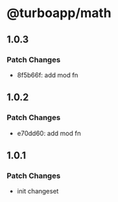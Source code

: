# @turboapp/math

## 1.0.3

### Patch Changes

- 8f5b66f: add mod fn

## 1.0.2

### Patch Changes

- e70dd60: add mod fn

## 1.0.1

### Patch Changes

- init changeset

